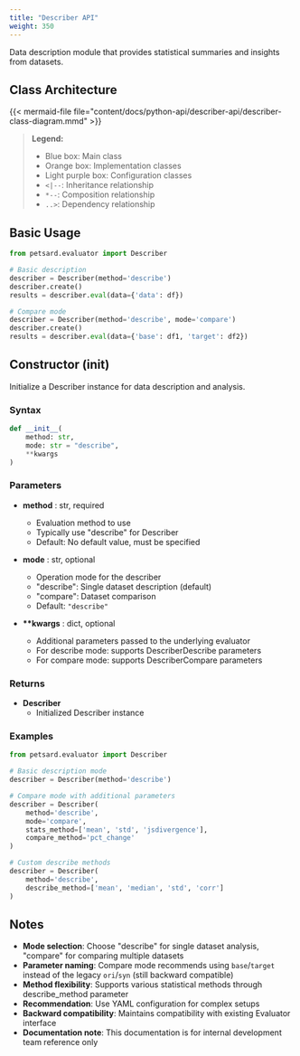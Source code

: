 ```yaml
---
title: "Describer API"
weight: 350
---
```


Data description module that provides statistical summaries and insights from datasets.

## Class Architecture

{{< mermaid-file file="content/docs/python-api/describer-api/describer-class-diagram.mmd" >}}

> **Legend:**
> - Blue box: Main class
> - Orange box: Implementation classes
> - Light purple box: Configuration classes
> - `<|--`: Inheritance relationship
> - `*--`: Composition relationship
> - `..>`: Dependency relationship

## Basic Usage

```python
from petsard.evaluator import Describer

# Basic description
describer = Describer(method='describe')
describer.create()
results = describer.eval(data={'data': df})

# Compare mode
describer = Describer(method='describe', mode='compare')
describer.create()
results = describer.eval(data={'base': df1, 'target': df2})
```

## Constructor (__init__)

Initialize a Describer instance for data description and analysis.

### Syntax

```python
def __init__(
    method: str,
    mode: str = "describe",
    **kwargs
)
```

### Parameters

- **method** : str, required
    - Evaluation method to use
    - Typically use "describe" for Describer
    - Default: No default value, must be specified

- **mode** : str, optional
    - Operation mode for the describer
    - "describe": Single dataset description (default)
    - "compare": Dataset comparison
    - Default: `"describe"`

- **\*\*kwargs** : dict, optional
    - Additional parameters passed to the underlying evaluator
    - For describe mode: supports DescriberDescribe parameters
    - For compare mode: supports DescriberCompare parameters

### Returns

- **Describer**
    - Initialized Describer instance

### Examples

```python
from petsard.evaluator import Describer

# Basic description mode
describer = Describer(method='describe')

# Compare mode with additional parameters
describer = Describer(
    method='describe',
    mode='compare',
    stats_method=['mean', 'std', 'jsdivergence'],
    compare_method='pct_change'
)

# Custom describe methods
describer = Describer(
    method='describe',
    describe_method=['mean', 'median', 'std', 'corr']
)
```

## Notes

- **Mode selection**: Choose "describe" for single dataset analysis, "compare" for comparing multiple datasets
- **Parameter naming**: Compare mode recommends using `base`/`target` instead of the legacy `ori`/`syn` (still backward compatible)
- **Method flexibility**: Supports various statistical methods through describe_method parameter
- **Recommendation**: Use YAML configuration for complex setups
- **Backward compatibility**: Maintains compatibility with existing Evaluator interface
- **Documentation note**: This documentation is for internal development team reference only
